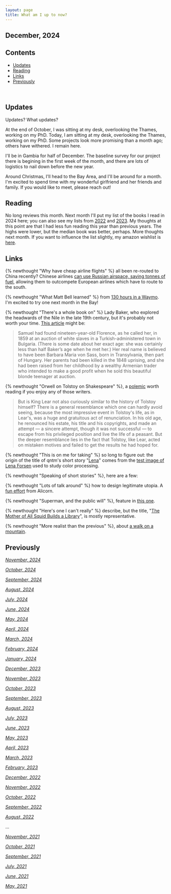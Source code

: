 ```yaml
---
layout: page
title: What am I up to now?
---
```


<!-- omit in toc -->
## December, 2024

<!-- omit in toc -->
## Contents
- [Updates](#updates)
- [Reading](#reading)
- [Links](#links)
- [Previously](#previously)

<br>
  
## Updates

Updates? What updates?

At the end of October, I was sitting at my desk, overlooking the Thames, working on my PhD. Today, I am sitting at my desk, overlooking the Thames, working on my PhD. Some projects look more promising than a month ago; others have withered. I remain here.

I'll be in Gambia for half of December. The baseline survey for our project there is begining in the first week of the month, and there are lots of logistics to nail down before the new year. 

Around Christmas, I'll head to the Bay Area, and I'll be around for a month. I'm excited to spend time with my wonderful girlfriend and her friends and family. If you would like to meet, please reach out! 


## Reading

No long reviews this month. Next month I'll put my list of the books I read in 2024 here; you can also see my lists from [2022](https://jablevine.com/older/2022_books) and [2023](https://jablevine.com/older/2023_books). My thoughts at this point are that I had less fun reading this year than previous years. The highs were lower, but the median book was better, perhaps. More thoughts next month. If you want to influence the list slightly, my amazon wishlist is [here](https://www.amazon.com/hz/wishlist/ls/3AR981U16OKZ0).


## Links

{% newthought "Why have cheap airline flights" %} all been re-routed to China recently? Chinese airlines [can use Russian airspace, saving tonnes of fuel](https://skift.com/2024/10/20/why-are-airlines-quiet-quitting-china/), allowing them to outcompete European airlines which have to route to the south. 

{% newthought "What Matt Bell learned" %} from [130 hours in a Waymo](https://www.mattbell.us/what-i-learned-from-130-hours-in-a-waymo/). I'm excited to try one next month in the Bay!


{% newthought "There's a whole book on" %} Lady Baker, who explored the headwards of the Nile in the late 19th century, but it's probably not worth your time. [This article](https://harkness.substack.com/p/lady-baker-and-the-source-of-the) might be:
> Samuel had found nineteen-year-old Florence, as he called her, in 1859 at an auction of white slaves in a Turkish-administered town in Bulgaria. (There is some date about her exact age: she was certainly less than half Baker’s age when he met her.) Her real name is believed to have been Barbara Maria von Sass, born in Transylvania, then part of Hungary. Her parents had been killed in the 1848 uprising, and she had been raised from her childhood by a wealthy Armenian trader who intended to make a good profit when he sold this beautiful blonde teenager at auction.


{% newthought "Orwell on Tolstoy on Shakespeare" %}, a [polemic](https://www.orwell.ru/library/essays/lear/english/e_ltf) worth reading if you enjoy any of those writers. 
> But is King Lear not also curiously similar to the history of Tolstoy himself? There is a general resemblance which one can hardly avoid seeing, because the most impressive event in Tolstoy's life, as in Lear's, was a huge and gratuitous act of renunciation. In his old age, he renounced his estate, his title and his copyrights, and made an attempt — a sincere attempt, though it was not successful — to escape from his privileged position and live the life of a peasant. But the deeper resemblance lies in the fact that Tolstoy, like Lear, acted on mistaken motives and failed to get the results he had hoped for.


{% newthought "This is on me for taking" %} so long to figure out: the origin of the title of qntm's short story "[Lena](https://qntm.org/lena)" comes from the [test image of Lena Forsen](https://en.wikipedia.org/wiki/Lenna) used to study color processing.

{% newthought "Speaking of short stories" %}, here are a few:

{% newthought "Lots of talk around" %} how to design legitimate utopia. A [fun effort](https://alicorn.elcenia.com/stories/will.shtml) from Alicorn.

{% newthought "Superman, and the public will" %}, feature in [this one](https://hallofdreams.org/posts/famous/).

{% newthought "Here's one I can't really" %} describe, but the title, "[The Mother of All Squid Builds a Library](https://web.archive.org/web/20211203013724/http://strangehorizons.com/fiction/the-mother-of-all-squid-builds-a-library/)", is mostly representative.

{% newthought "More realist than the previous" %}, about [a walk on a mountain](https://alpinist.com/features/hard-to-explain/).


## Previously

*[November, 2024](https://jablevine.com/older/november_2024)*

*[October, 2024](https://jablevine.com/older/october_2024)*

*[September, 2024](https://jablevine.com/older/september_2024)*

*[August, 2024](https://jablevine.com/older/August_2024)*

*[July, 2024](https://jablevine.com/older/july_2024)*

*[June, 2024](https://jablevine.com/older/june_2024)*

*[May, 2024](https://jablevine.com/older/may_2024)*

*[April, 2024](https://jablevine.com/older/april_2024)*

*[March, 2024](https://jablevine.com/older/march_2024)*

*[February, 2024](https://jablevine.com/older/february_2024)*

*[January, 2024](https://jablevine.com/older/january_2024)*

*[December, 2023](https://jablevine.com/older/December_2023)*

*[November, 2023](https://jablevine.com/older/November_2023)*

*[October, 2023](https://jablevine.com/older/October_2023)*

*[September, 2023](https://jablevine.com/older/September_2023)*

*[August, 2023](https://jablevine.com/older/August_2023)*

*[July, 2023](https://jablevine.com/older/July_2023)*

*[June, 2023](https://jablevine.com/older/June_2023)*

*[May, 2023](https://jablevine.com/older/May_2023)*

*[April, 2023](https://jablevine.com/older/April_2023)*

*[March, 2023](https://jablevine.com/older/march_2023)*

*[February, 2023](https://jablevine.com/older/february_2023)*

*[December, 2022](https://jablevine.com/older/december_2022)*

*[November, 2022](https://jablevine.com/older/november_2022)*

*[October, 2022](https://jablevine.com/older/october_2022)*

*[September, 2022](https://jablevine.com/older/september_2022)*

*[August, 2022](https://jablevine.com/older/august_2022)*

...

*[November, 2021](https://jablevine.com/older/november_2021)*

*[October, 2021](https://jablevine.com/older/october_2021)*

*[September, 2021](https://jablevine.com/older/september_2021)*

*[July, 2021](https://jablevine.com/older/july_2021)*

*[June, 2021](https://jablevine.com/older/june_2021)*

*[May, 2021](https://jablevine.com/older/may_2021)*